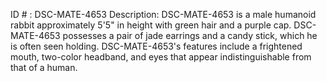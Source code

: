 ID # : DSC-MATE-4653
Description: DSC-MATE-4653 is a male humanoid rabbit approximately 5'5" in height with green hair and a purple cap. DSC-MATE-4653 possesses a pair of jade earrings and a candy stick, which he is often seen holding. DSC-MATE-4653's features include a frightened mouth, two-color headband, and eyes that appear indistinguishable from that of a human.